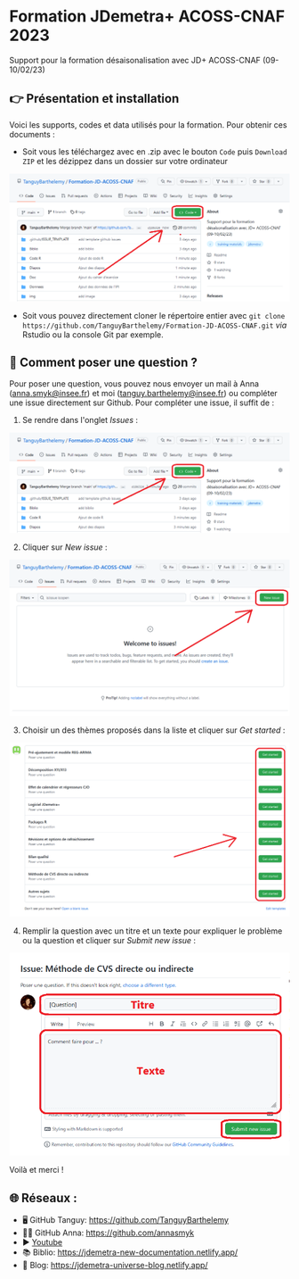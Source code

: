 # Formation JDemetra+ ACOSS-CNAF 2023
Support pour la formation désaisonalisation avec JD+ ACOSS-CNAF (09-10/02/23)

## 👉 Présentation et installation

Voici les supports, codes et data utilisés pour la formation. Pour obtenir ces documents :

- Soit vous les téléchargez avec en .zip avec le bouton `Code` puis `Download ZIP` et les dézippez dans un dossier sur votre ordinateur

![plot](https://github.com/TanguyBarthelemy/Formation-JD-ACOSS-CNAF/blob/main/img/code_button.png?raw=true)

- Soit vous pouvez directement cloner le répertoire entier avec `git clone https://github.com/TanguyBarthelemy/Formation-JD-ACOSS-CNAF.git` *via* Rstudio ou la console Git par exemple. 

## 🙋 Comment poser une question ?

Pour poser une question, vous pouvez nous envoyer un mail à Anna (anna.smyk@insee.fr) et moi (tanguy.barthelemy@insee.fr) ou compléter une issue directement sur Github.
Pour compléter une issue, il suffit de :
    
1. Se rendre dans l'onglet *Issues* :

![plot](https://github.com/TanguyBarthelemy/Formation-JD-ACOSS-CNAF/blob/main/img/issue_panel.png?raw=true)

2. Cliquer sur *New issue* :

![plot](https://github.com/TanguyBarthelemy/Formation-JD-ACOSS-CNAF/blob/main/img/create_issue.png?raw=true)

3. Choisir un des thèmes proposés dans la liste et cliquer sur *Get started* :

![plot](https://github.com/TanguyBarthelemy/Formation-JD-ACOSS-CNAF/blob/main/img/choose_issue.png?raw=true)

4. Remplir la question avec un titre et un texte pour expliquer le problème ou la question et cliquer sur *Submit new issue* :

![plot](https://github.com/TanguyBarthelemy/Formation-JD-ACOSS-CNAF/blob/main/img/complete_issue.png?raw=true)

Voilà et merci !

## 🌐 Réseaux :

- 🖥️ GitHub Tanguy: https://github.com/TanguyBarthelemy
- 👨‍💻 GitHub Anna: https://github.com/annasmyk
- ▶️ [Youtube](https://www.youtube.com/@TSwithJDemetraandR)
- 📚 Biblio: https://jdemetra-new-documentation.netlify.app/
- 📝 Blog: https://jdemetra-universe-blog.netlify.app/
